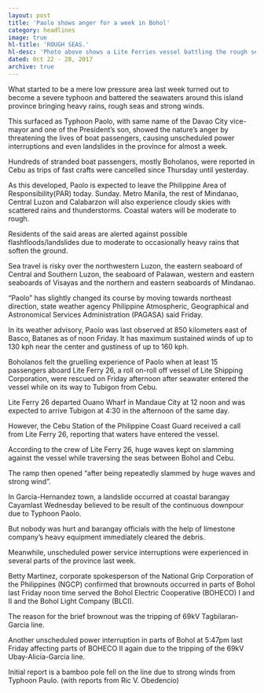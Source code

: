 ```yaml
---
layout: post
title: 'Paolo shows anger for a week in Bohol'
category: headlines
image: true
hl-title: 'ROUGH SEAS.'
hl-desc: 'Photo above shows a Lite Ferries vessel battling the rough seas bound for Tagbilaran City last Wednesday morning amid a harsh weather conditions. The vessel fortunately made it safely to its destination. (Photo by Peter Woo)'
dated: 0ct 22 - 28, 2017
archive: true
---
```


What started to be a mere low pressure area last week turned out to become a severe typhoon and battered the seawaters around this island province bringing heavy rains, rough seas and strong winds.

This surfaced as Typhoon Paolo, with same name of the Davao City vice-mayor and one of the President’s son, showed the nature’s anger by threatening the lives of boat passengers, causing unscheduled power interruptions and even landslides in the province for almost a week.

Hundreds of stranded boat passengers, mostly Boholanos, were reported in Cebu as trips of fast crafts were cancelled since Thursday until yesterday.

As this developed, Paolo is expected to leave the Philippine Area of Responsibility(PAR) today. Sunday.
Metro Manila, the rest of Mindanao, Central Luzon and Calabarzon will also experience cloudy skies with scattered rains and thunderstorms. Coastal waters will be moderate to rough.

Residents of the said areas are alerted against possible flashfloods/landslides due to moderate to occasionally heavy rains that soften the ground.

Sea travel is risky over the northwestern Luzon, the eastern seaboard of Central and Southern Luzon, the seaboard of Palawan, western and eastern seaboards of Visayas and the northern and eastern seaboards of Mindanao.

“Paolo” has slightly changed its course by moving towards northeast direction, state weather agency Philippine Atmospheric, Geographical and Astronomical Services Administration (PAGASA) said Friday.

In its weather advisory, Paolo was last observed at 850 kilometers east of Basco, Batanes as of noon Friday. It has maximum sustained winds of up to 130 kph near the center and gustiness of up to 160 kph.

Boholanos felt the gruelling experience of Paolo when at least 15 passengers aboard Lite Ferry 26, a roll on-roll off vessel of Lite Shipping Corporation, were rescued on Friday afternoon after seawater entered the vessel while on its way to Tubigon from Cebu.

Lite Ferry 26 departed Ouano Wharf in Mandaue City at 12 noon and was expected to arrive Tubigon at 4:30 in the afternoon of the same day.

However, the Cebu Station of the Philippine Coast Guard received a call from Lite Ferry 26, reporting that waters have entered the vessel.

According to the crew of Lite Ferry 26, huge waves kept on slamming against the vessel while traversing the seas between Bohol and Cebu.

The ramp then opened “after being repeatedly slammed by huge waves and strong wind”.

In Garcia-Hernandez town, a landslide occurred at coastal barangay Cayamlast Wednesday believed to be result of the continuous downpour due to Typhoon Paolo.

But nobody was hurt and barangay officials with the help of limestone company’s heavy equipment immediately cleared the debris.

Meanwhile, unscheduled power service interruptions were experienced in several parts of the province last week. 

Betty Martinez, corporate spokesperson of the National Grip Corporation of the Philippines (NGCP) confirmed that brownouts occurred in parts of Bohol last Friday noon time served the Bohol Electric Cooperative (BOHECO) I and II and the Bohol Light Company (BLCI).

The reason for the brief brownout was the tripping of 69kV Tagbilaran-Garcia line.

Another unscheduled power interruption in parts of Bohol at 5:47pm last Friday affecting parts of BOHECO II again due to the tripping of the 69kV Ubay-Alicia-Garcia line.

Initial report is a bamboo pole fell on the line due to strong winds from Typhoon Paulo. (with reports from Ric V. Obedencio)